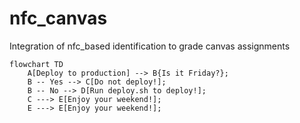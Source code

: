 # nfc_canvas
Integration of nfc_based identification to grade canvas assignments

```mermaid
flowchart TD
    A[Deploy to production] --> B{Is it Friday?};
    B -- Yes --> C[Do not deploy!];
    B -- No --> D[Run deploy.sh to deploy!];
    C ---> E[Enjoy your weekend!];
    E ---> E[Enjoy your weekend!];
```